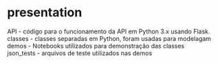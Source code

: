 # presentation
API - código para o funcionamento da API em Python 3.x usando Flask.  
classes - classes separadas em Python, foram usadas para modelagam  
demos - Notebooks utilizados para demonstração das classes  
json_tests - arquivos de teste utilizados nas demos  
